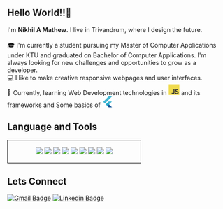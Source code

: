 <h2> Hello World!!👋</h2>

I'm <b>Nikhil A Mathew</b>. I live in Trivandrum, where I design the future. <br><br>
🎓  I'm currently a student pursuing my Master of Computer Applications under KTU and graduated on Bachelor of Computer Applications. I'm always looking for new challenges and opportunities to grow as a developer. <br>
💻  I like to make creative responsive webpages and user interfaces. <br>
🌱  Currently, learning Web Development technologies in <img src="https://raw.githubusercontent.com/devicons/devicon/master/icons/javascript/javascript-original.svg" alt="js" width="25" height="25" /> and its frameworks and Some basics of <img src="https://raw.githubusercontent.com/devicons/devicon/master/icons/flutter/flutter-original.svg" alt="flutter" width="25" height="25" /> <br>



## Language and Tools

<div style="width:300px; padding: 2px; border: 1px solid black;">
<p align="center">
<img src="https://img.shields.io/badge/python%20-%2314354C.svg?&style=for-the-badge&logo=python&logoColor=white"/> 
<img src="https://img.shields.io/badge/html5%20-%23E34F26.svg?&style=for-the-badge&logo=html5&logoColor=white"/> 
<img src="https://img.shields.io/badge/css3%20-%231572B6.svg?&style=for-the-badge&logo=css3&logoColor=white"/> 
<img src="https://img.shields.io/badge/bootstrap%20-%23121011.svg?&color=silver&style=for-the-badge&logo=bootstrap"/> 
<img src="https://img.shields.io/badge/javascript%20-%23323330.svg?&style=for-the-badge&logo=javascript&logoColor=%23F7DF1E"/> 
<img src="https://img.shields.io/badge/mongodb%20-%23121011.svg?&color=palegreen&style=for-the-badge&logo=mongodb"/>
<img src="https://img.shields.io/badge/vs%20code%20-%23121011.svg?&color=darkblue&style=for-the-badge&logo=visualstudio"/>
<img src="https://img.shields.io/badge/flask%20-%23121011.svg?&color=darkred&style=for-the-badge&logo=flask"/>
<img src="https://img.shields.io/badge/github%20-%23121011.svg?&style=for-the-badge&logo=github&logoColor=white"/>
</p>
</div>

## Lets Connect

[![Gmail Badge](https://img.shields.io/badge/-work.nikhilmathew@gmail.com-c14438?style=flat-square&logo=Gmail&logoColor=white&link=mailto:work.nikhilmathew@gmail.com)](mailto:work.nikhilmathew@gmail.com)
[![Linkedin Badge](https://img.shields.io/badge/-Nikhil%20A%20Mathew-blue?style=flat-square&logo=Linkedin&logoColor=white&link=https://www.linkedin.com/in/nikhil-a-mathew/)](https://www.linkedin.com/in/nikhil-a-mathew/)

